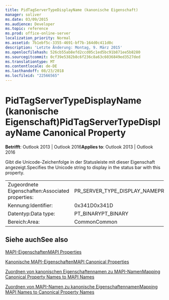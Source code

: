 ```yaml
---
title: PidTagServerTypeDisplayName (kanonische Eigenschaft)
manager: soliver
ms.date: 03/09/2015
ms.audience: Developer
ms.topic: reference
ms.prod: office-online-server
localization_priority: Normal
ms.assetid: 7b1ebf5c-3355-4691-bf7b-164d0c411d0c
description: 'Letzte Änderung: Montag, 9. März 2015'
ms.openlocfilehash: 526cb55ab8efd2ccd05c1ed5bc91b871ee5b8280
ms.sourcegitcommit: 0cf39e5382b8c6f236c8a63c6036849ed3527ded
ms.translationtype: MT
ms.contentlocale: de-DE
ms.lasthandoff: 08/23/2018
ms.locfileid: "22566565"
---
```

# <a name="pidtagservertypedisplayname-canonical-property"></a><span data-ttu-id="29d72-103">PidTagServerTypeDisplayName (kanonische Eigenschaft)</span><span class="sxs-lookup"><span data-stu-id="29d72-103">PidTagServerTypeDisplayName Canonical Property</span></span>

  
  
<span data-ttu-id="29d72-104">**Betrifft**: Outlook 2013 | Outlook 2016</span><span class="sxs-lookup"><span data-stu-id="29d72-104">**Applies to**: Outlook 2013 | Outlook 2016</span></span> 
  
<span data-ttu-id="29d72-105">Gibt die Unicode-Zeichenfolge in der Statusleiste mit dieser Eigenschaft angezeigt.</span><span class="sxs-lookup"><span data-stu-id="29d72-105">Specifies the Unicode string to display in the status bar with this property.</span></span>
  
|||
|:-----|:-----|
|<span data-ttu-id="29d72-106">Zugeordnete Eigenschaften:</span><span class="sxs-lookup"><span data-stu-id="29d72-106">Associated properties:</span></span>  <br/> |<span data-ttu-id="29d72-107">PR_SERVER_TYPE_DISPLAY_NAME</span><span class="sxs-lookup"><span data-stu-id="29d72-107">PR_SERVER_TYPE_DISPLAY_NAME</span></span>  <br/> |
|<span data-ttu-id="29d72-108">Kennung:</span><span class="sxs-lookup"><span data-stu-id="29d72-108">Identifier:</span></span>  <br/> |<span data-ttu-id="29d72-109">0x341D</span><span class="sxs-lookup"><span data-stu-id="29d72-109">0x341D</span></span>  <br/> |
|<span data-ttu-id="29d72-110">Datentyp:</span><span class="sxs-lookup"><span data-stu-id="29d72-110">Data type:</span></span>  <br/> |<span data-ttu-id="29d72-111">PT_BINARY</span><span class="sxs-lookup"><span data-stu-id="29d72-111">PT_BINARY</span></span>  <br/> |
|<span data-ttu-id="29d72-112">Bereich:</span><span class="sxs-lookup"><span data-stu-id="29d72-112">Area:</span></span>  <br/> |<span data-ttu-id="29d72-113">Common</span><span class="sxs-lookup"><span data-stu-id="29d72-113">Common</span></span>  <br/> |
   
## <a name="see-also"></a><span data-ttu-id="29d72-114">Siehe auch</span><span class="sxs-lookup"><span data-stu-id="29d72-114">See also</span></span>



[<span data-ttu-id="29d72-115">MAPI-Eigenschaften</span><span class="sxs-lookup"><span data-stu-id="29d72-115">MAPI Properties</span></span>](mapi-properties.md)
  
[<span data-ttu-id="29d72-116">Kanonische MAPI-Eigenschaften</span><span class="sxs-lookup"><span data-stu-id="29d72-116">MAPI Canonical Properties</span></span>](mapi-canonical-properties.md)
  
[<span data-ttu-id="29d72-117">Zuordnen von kanonischen Eigenschaftennamen zu MAPI-Namen</span><span class="sxs-lookup"><span data-stu-id="29d72-117">Mapping Canonical Property Names to MAPI Names</span></span>](mapping-canonical-property-names-to-mapi-names.md)
  
[<span data-ttu-id="29d72-118">Zuordnen von MAPI-Namen zu kanonische Eigenschaftennamen</span><span class="sxs-lookup"><span data-stu-id="29d72-118">Mapping MAPI Names to Canonical Property Names</span></span>](mapping-mapi-names-to-canonical-property-names.md)

